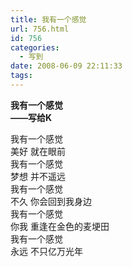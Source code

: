 ```yaml
---
title: 我有一个感觉
url: 756.html
id: 756
categories:
  - 写到
date: 2008-06-09 22:11:33
tags:
---
```


**我有一个感觉  
——写给K**  
  
我有一个感觉  
美好 就在眼前  
我有一个感觉  
梦想 并不遥远  
我有一个感觉  
不久 你会回到我身边  
我有一个感觉  
你我 重逢在金色的麦埂田  
我有一个感觉  
永远 不只亿万光年